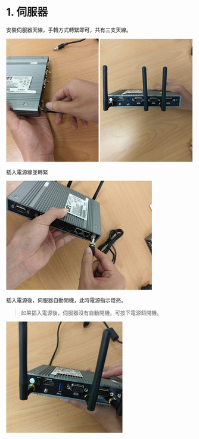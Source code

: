 # 1. 伺服器

安裝伺服器天線，手轉方式轉緊即可，共有三支天線。

![](../.gitbook/assets/image%20%2837%29.png) ![](../.gitbook/assets/image%20%2812%29.png) 

插入電源線並轉緊

![](../.gitbook/assets/image%20%2821%29.png)

插入電源後，伺服器自動開機，此時電源指示燈亮。

> 如果插入電源後，伺服器沒有自動開機，可按下電源鈕開機。

![](../.gitbook/assets/image%20%2816%29.png)

